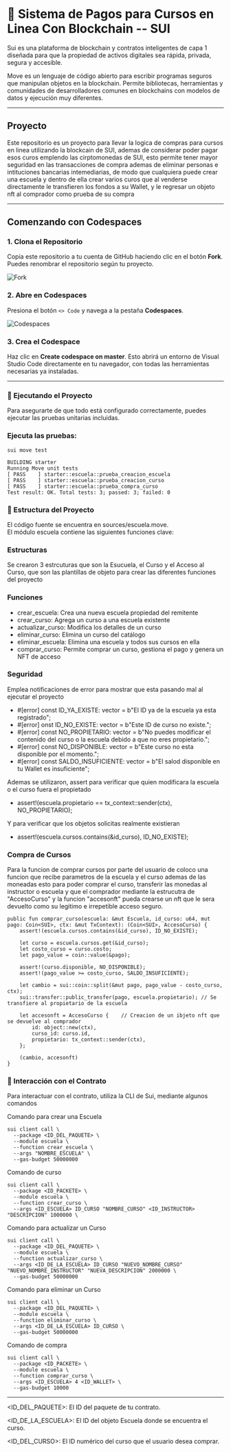 # 🚀 Sistema de Pagos para Cursos en Linea Con Blockchain -- SUI

Sui es una plataforma de blockchain y contratos inteligentes de capa 1 diseñada para que la propiedad de activos digitales sea rápida, privada, segura y accesible.

Move es un lenguaje de código abierto para escribir programas seguros que manipulan objetos en la blockchain. Permite bibliotecas, herramientas y comunidades de desarrolladores comunes en blockchains con modelos de datos y ejecución muy diferentes.

---

##  Proyecto

Este repositorio es un proyecto para llevar la logica de compras para cursos en linea utilizando la blockcain de SUI, ademas de considerar poder pagar esos curos emplendo las cirptomonedas de SUI,
esto permite tener mayor seguridad en las transacciones de compra ademas de eliminar personas e intituciones bancarias intemediarias, de modo que cualquiera puede crear una escuela y dentro de ella
crear varios curos que al venderse directamente le transfieren los fondos a su Wallet, y le regresar un objeto nft al comprador como prueba de su compra

---

## Comenzando con Codespaces

### 1. Clona el Repositorio  
Copia este repositorio a tu cuenta de GitHub haciendo clic en el botón **Fork**. Puedes renombrar el repositorio según tu proyecto.

![Fork](./imagenes/fork.png)

### 2. Abre en Codespaces  
Presiona el botón `<> Code` y navega a la pestaña **Codespaces**.

![Codespaces](./imagenes/codespaces.png)

### 3. Crea el Codespace  
Haz clic en **Create codespace on master**. Esto abrirá un entorno de Visual Studio Code directamente en tu navegador, con todas las herramientas necesarias ya instaladas.

---

### 🧪 Ejecutando el Proyecto

Para asegurarte de que todo está configurado correctamente, puedes ejecutar las pruebas unitarias incluidas.

### Ejecuta las pruebas:
```
sui move test

BUILDING starter
Running Move unit tests
[ PASS    ] starter::escuela::prueba_creacion_escuela
[ PASS    ] starter::escuela::prueba_creacion_curso
[ PASS    ] starter::escuela::prueba_compra_curso
Test result: OK. Total tests: 3; passed: 3; failed: 0
```

### 🧩 Estructura del Proyecto

El código fuente se encuentra en sources/escuela.move.  
El módulo escuela contiene las siguientes funciones clave:

### Estructuras
Se crearon 3 estrcuturas que son la Esucuela, el Curso y el Acceso al Curso, que son las plantillas de objeto para crear las diferentes funciones del
proyecto

### Funciones 
- crear_escuela: Crea una nueva escuela propiedad del remitente
- crear_curso: Agrega un curso a una escuela existente
- actualizar_curso: Modifica los detalles de un curso
- eliminar_curso: Elimina un curso del catálogo
- eliminar_escuela: Elimina una escuela y todos sus cursos en ella
- comprar_curso: Permite comprar un curso, gestiona el pago y genera un NFT de acceso


### Seguridad

Emplea notificaciones de error para mostrar que esta pasando mal al ejecutar el proyecto
 -  #[error]
    const ID_YA_EXISTE: vector<u8> = b"El ID ya de la escuela ya esta registrado";
 -   #[error]
     onst ID_NO_EXISTE: vector<u8> = b"Este ID de curso no existe.";
 -   #[error]
    const NO_PROPIETARIO: vector<u8> = b"No puedes modificar el contenido del curso o la escuela debido a que no eres propietario.";
 -   #[error]
    const NO_DISPONIBLE: vector<u8> = b"Este curso no esta disponible por el momento.";
 -   #[error]
    const SALDO_INSUFICIENTE: vector<u8> = b"El salod disponible en tu Wallet es insuficiente";

Ademas se utilizaron, assert para verificar que quien modificara la escuela o el curso fuera el propietado
- assert!(escuela.propietario == tx_context::sender(ctx), NO_PROPIETARIO);
  
Y para verificar que los objetos solicitas realmente existieran
- assert!(escuela.cursos.contains(&id_curso), ID_NO_EXISTE);

### Compra de Cursos
Para la funcion de comprar cursos por parte del usuario de coloco una funcion que recibe parametros de la escuela y el curso ademas de las moneadas esto para poder comprar el curso, 
transferir las monedas al instructor o escuela y que el comprador mediante la estrucutra de "AccesoCurso" y la funcion "accesonft" pueda crearse un nft que le sera devuelto como su
legitimo e irrepetible acceso seguro.

    public fun comprar_curso(escuela: &mut Escuela, id_curso: u64, mut pago: Coin<SUI>, ctx: &mut TxContext): (Coin<SUI>, AccesoCurso) {
        assert!(escuela.cursos.contains(&id_curso), ID_NO_EXISTE);

        let curso = escuela.cursos.get(&id_curso);
        let costo_curso = curso.costo;
        let pago_value = coin::value(&pago);

        assert!(curso.disponible, NO_DISPONIBLE);
        assert!(pago_value >= costo_curso, SALDO_INSUFICIENTE);

        let cambio = sui::coin::split(&mut pago, pago_value - costo_curso, ctx);
        sui::transfer::public_transfer(pago, escuela.propietario); // Se transfiere al propietario de la escuela

        let accesonft = AccesoCurso {    // Creacion de un ibjeto nft que se devuelve al comprador
            id: object::new(ctx),
            curso_id: curso.id,
            propietario: tx_context::sender(ctx),
        };

        (cambio, accesonft)
    }
    

### 💬 Interacción con el Contrato

Para interactuar con el contrato, utiliza la CLI de Sui, mediante algunos comandos 

 Comando para crear una Escuela

```
sui client call \
  --package <ID_DEL_PAQUETE> \
  --module escuela \
  --function crear_escuela \
  --args "NOMBRE_ESCUELA" \
  --gas-budget 50000000
```

Comando de curso

```
sui client call \
  --package <ID_PACKETE> \
  --module escuela \
  --function crear_curso \
  --args <ID_ESCUELA> ID_CURSO "NOMBRE_CURSO" <ID_INSTRUCTOR> "DESCRIPCION" 1000000 \
```


Comando para actualizar un Curso

```
sui client call \
  --package <ID_DEL_PAQUETE> \
  --module escuela \
  --function actualizar_curso \
  --args <ID_DE_LA_ESCUELA> ID_CURSO "NUEVO_NOMBRE_CURSO" "NUEVO_NOMBRE_INSTRUCTOR" "NUEVA_DESCRIPCION" 2000000 \
  --gas-budget 50000000
```

Comando para eliminar un Curso

```
sui client call \
  --package <ID_DEL_PAQUETE> \
  --module escuela \
  --function eliminar_curso \
  --args <ID_DE_LA_ESCUELA> ID_CURSO \
  --gas-budget 50000000
```


 Comando de compra

```
sui client call \
  --package <ID_PACKETE> \
  --module escuela \
  --function comprar_curso \
  --args <ID_ESCUELA> 4 <ID_WALLET> \
  --gas-budget 10000
```

--------------------------------------------------------
<ID_DEL_PAQUETE>: El ID del paquete de tu contrato.

<ID_DE_LA_ESCUELA>: El ID del objeto Escuela donde se encuentra el curso.

<ID_DEL_CURSO>: El ID numérico del curso que el usuario desea comprar.
